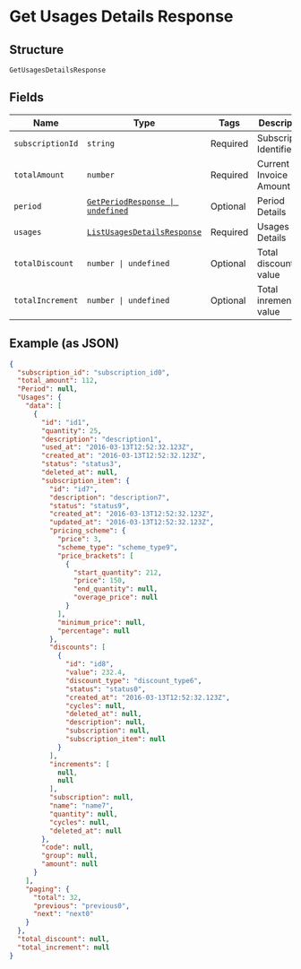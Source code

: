 
# Get Usages Details Response

## Structure

`GetUsagesDetailsResponse`

## Fields

| Name | Type | Tags | Description |
|  --- | --- | --- | --- |
| `subscriptionId` | `string` | Required | Subscription Identifier |
| `totalAmount` | `number` | Required | Current Invoice Amount |
| `period` | [`GetPeriodResponse \| undefined`](../../doc/models/get-period-response.md) | Optional | Period Details |
| `usages` | [`ListUsagesDetailsResponse`](../../doc/models/list-usages-details-response.md) | Required | Usages Details |
| `totalDiscount` | `number \| undefined` | Optional | Total discounted value |
| `totalIncrement` | `number \| undefined` | Optional | Total inremented value |

## Example (as JSON)

```json
{
  "subscription_id": "subscription_id0",
  "total_amount": 112,
  "Period": null,
  "Usages": {
    "data": [
      {
        "id": "id1",
        "quantity": 25,
        "description": "description1",
        "used_at": "2016-03-13T12:52:32.123Z",
        "created_at": "2016-03-13T12:52:32.123Z",
        "status": "status3",
        "deleted_at": null,
        "subscription_item": {
          "id": "id7",
          "description": "description7",
          "status": "status9",
          "created_at": "2016-03-13T12:52:32.123Z",
          "updated_at": "2016-03-13T12:52:32.123Z",
          "pricing_scheme": {
            "price": 3,
            "scheme_type": "scheme_type9",
            "price_brackets": [
              {
                "start_quantity": 212,
                "price": 150,
                "end_quantity": null,
                "overage_price": null
              }
            ],
            "minimum_price": null,
            "percentage": null
          },
          "discounts": [
            {
              "id": "id8",
              "value": 232.4,
              "discount_type": "discount_type6",
              "status": "status0",
              "created_at": "2016-03-13T12:52:32.123Z",
              "cycles": null,
              "deleted_at": null,
              "description": null,
              "subscription": null,
              "subscription_item": null
            }
          ],
          "increments": [
            null,
            null
          ],
          "subscription": null,
          "name": "name7",
          "quantity": null,
          "cycles": null,
          "deleted_at": null
        },
        "code": null,
        "group": null,
        "amount": null
      }
    ],
    "paging": {
      "total": 32,
      "previous": "previous0",
      "next": "next0"
    }
  },
  "total_discount": null,
  "total_increment": null
}
```

